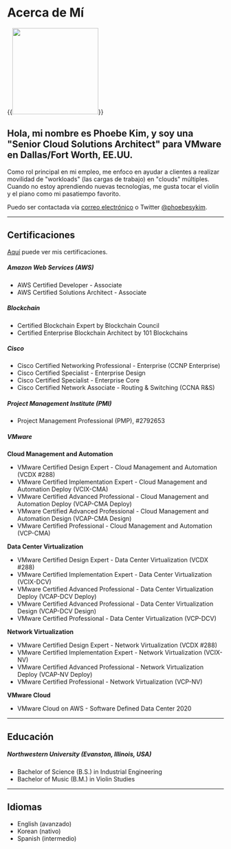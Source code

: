 # Acerca de Mí


{{<image src="headshot.jpeg" width="200" display="inline-block">}}

## Hola, mi nombre es Phoebe Kim, y soy una "Senior Cloud Solutions Architect" para VMware en Dallas/Fort Worth, EE.UU.

Como rol principal en mi empleo, me enfoco en ayudar a clientes a realizar movilidad de "workloads" (las cargas de trabajo) en "clouds" múltiples. Cuando no estoy aprendiendo nuevas tecnologías, me gusta tocar el violín y el piano como mi pasatiempo favorito. 

Puedo ser contactada vía [correo electrónico](mailto:info.288clouds@gmail.com) o Twitter [@phoebesykim](https://twitter.com/phoebesykim).

***
## Certificaciones

[Aquí](https://www.youracclaim.com/users/phoebesykim/badges) puede ver mis certificaciones.

##### Amazon Web Services (AWS)
* AWS Certified Developer - Associate
* AWS Certified Solutions Architect - Associate

##### Blockchain
* Certified Blockchain Expert by Blockchain Council
* Certified Enterprise Blockchain Architect by 101 Blockchains

##### Cisco
* Cisco Certified Networking Professional - Enterprise (CCNP Enterprise)
* Cisco Certified Specialist - Enterprise Design
* Cisco Certified Specialist - Enterprise Core
* Cisco Certified Network Associate - Routing & Switching (CCNA R&S)

##### Project Management Institute (PMI)
* Project Management Professional (PMP), #2792653

##### VMware
<b>Cloud Management and Automation</b>
* VMware Certified Design Expert - Cloud Management and Automation (VCDX #288)
* VMware Certified Implementation Expert - Cloud Management and Automation Deploy (VCIX-CMA)
* VMware Certified Advanced Professional - Cloud Management and Automation Deploy (VCAP-CMA Deploy)
* VMware Certified Advanced Professional - Cloud Management and Automation Design (VCAP-CMA Design)
* VMware Certified Professional - Cloud Management and Automation (VCP-CMA)

<b>Data Center Virtualization</b>
* VMware Certified Design Expert - Data Center Virtualization (VCDX #288)
* VMware Certified Implementation Expert - Data Center Virtualization (VCIX-DCV)
* VMware Certified Advanced Professional - Data Center Virtualization Deploy (VCAP-DCV Deploy)
* VMware Certified Advanced Professional - Data Center Virtualization Design (VCAP-DCV Design)
* VMware Certified Professional - Data Center Virtualization (VCP-DCV)

<b>Network Virtualization</b>
* VMware Certified Design Expert - Network Virtualization (VCDX #288)
* VMware Certified Implementation Expert - Network Virtualization (VCIX-NV)
* VMware Certified Advanced Professional - Network Virtualization Deploy (VCAP-NV Deploy)
* VMware Certified Professional - Network Virtualization (VCP-NV)

<b>VMware Cloud</b>
* VMware Cloud on AWS - Software Defined Data Center 2020

***
## Educación
##### Northwestern University (Evanston, Illinois, USA)
* Bachelor of Science (B.S.) in Industrial Engineering
* Bachelor of Music (B.M.) in Violin Studies

***
## Idiomas
* English (avanzado)
* Korean (nativo)
* Spanish (intermedio)
